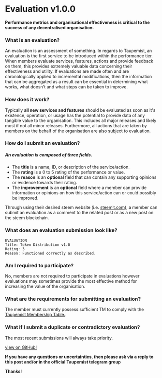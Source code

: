 # Evaluation v1.0.0

**Performance metrics and organisational effectiveness is critical to the success of any decentralised organisation.**

### What is an evaluation?
An evaluation is an assessment of something. In regards to Taupemist, an evaluation is the first service to be introduced within the performance tier. When members evaluate services, features, actions and provide feedback on them, this provides extremely valuable data concerning their effectiveness and utility. If evaluations are made often and are chronologically applied to incremental modifications, then the information that can be aggregated as a result can be essential in determining what works, what doesn't and what steps can be taken to improve.

### How does it work?
Typically **all new services and features** should be evaluated as soon as it's existence, operation, or usage has the potential to provide data of any tangible value to the organisation. This includes all major releases and likely most if not all minor releases. Furthermore, all actions that are taken by members on the behalf of the organisation are also subject to evaluation.

### How do I submit an evaluation?
##### An evaluation is composed of three fields.
- The __title__ is a name, ID, or description of the service/action.
- The __rating__ is a 0 to 5 rating of the performance or value.
- The __reason__ is an **optional** field that can contain any supporting opinions or evidence towards their rating.
- The __improvement__ is an **optional** field where a member can provide information or opinions on how this service/action can or could possibly be improved.

Through using their desired steem website (i.e. [steemit.com](https://www.steemit.com)), a member can submit an evaluation as a comment to the related post or as a new post on the steem blockchain.

### What does an evaluation submission look like?
```
EVALUATION
Title: Token Distribution v1.0 
Rating: 3
Reason: Functioned correctly as described.
```

### Am I required to participate?
No, members are not required to participate in evaluations however evaluations may sometimes provide the most effective method for increasing the value of the organisation.

### What are the requirements for submitting an evaluation?
The member must currently possess sufficient TM to comply with the [Taupemist Membership Table.](https://github.com/TaupeMist/Taupemist/blob/master/MembershipTable.md).

### What if I submit a duplicate or contradictory evaluation?
The most recent submissions will always take priority.

[view on GitHub!](https://github.com/TaupeMist/Taupemist/blob/master/Evaluation.md)

**If you have any questions or uncertainties, then please ask via a reply to this post and/or in the official Taupemist telegram group**

**Thanks!**